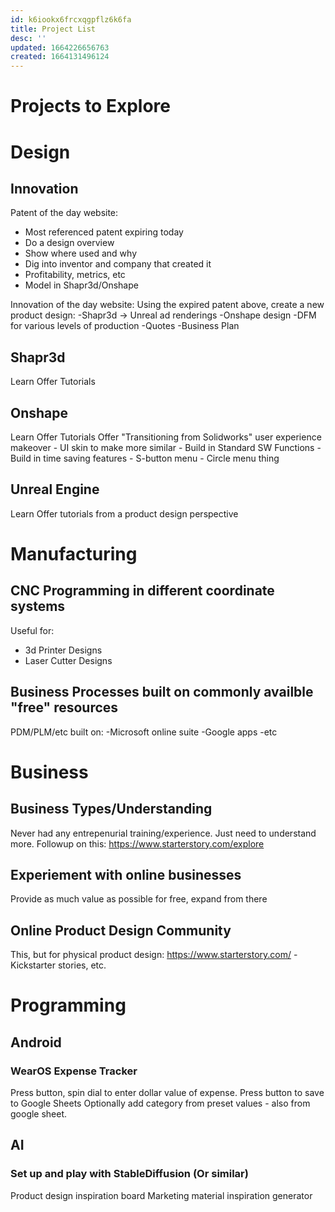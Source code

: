 ```yaml
---
id: k6iookx6frcxqgpflz6k6fa
title: Project List
desc: ''
updated: 1664226656763
created: 1664131496124
---
```


# Projects to Explore

# Design
## Innovation
Patent of the day website:
- Most referenced patent expiring today
- Do a design overview
- Show where used and why
- Dig into inventor and company that created it
- Profitability, metrics, etc
- Model in Shapr3d/Onshape

Innovation of the day website:
Using the expired patent above, create a new product design:
-Shapr3d -> Unreal ad renderings
-Onshape design
-DFM for various levels of production
-Quotes
-Business Plan

## Shapr3d
Learn
Offer Tutorials

## Onshape
Learn
Offer Tutorials
Offer "Transitioning from Solidworks" user experience makeover
    - UI skin to make more similar
    - Build in Standard SW Functions
    - Build in time saving features
        - S-button menu
        - Circle menu thing

## Unreal Engine
Learn
Offer tutorials from a product design perspective


# Manufacturing
## CNC Programming in different coordinate systems
Useful for:
- 3d Printer Designs
- Laser Cutter Designs

## Business Processes built on commonly availble "free" resources
PDM/PLM/etc built on:
-Microsoft online suite
-Google apps
-etc


# Business 
## Business Types/Understanding
Never had any entrepenurial training/experience. Just need to understand more.
Followup on this: https://www.starterstory.com/explore

## Experiement with online businesses
Provide as much value as possible for free, expand from there

## Online Product Design Community
This, but for physical product design: https://www.starterstory.com/
-Kickstarter stories, etc.

# Programming
## Android
### WearOS Expense Tracker
Press button, spin dial to enter dollar value of expense. Press button to save to Google Sheets
Optionally add category from preset values - also from google sheet. 

## AI
### Set up and play with StableDiffusion (Or similar)
Product design inspiration board
Marketing material inspiration generator
